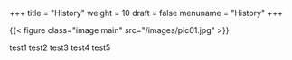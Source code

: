 +++
title = "History"
weight = 10
draft = false
menuname = "History"
+++

{{< figure class="image main" src="/images/pic01.jpg" >}}

test1 test2 test3
  test4 test5
